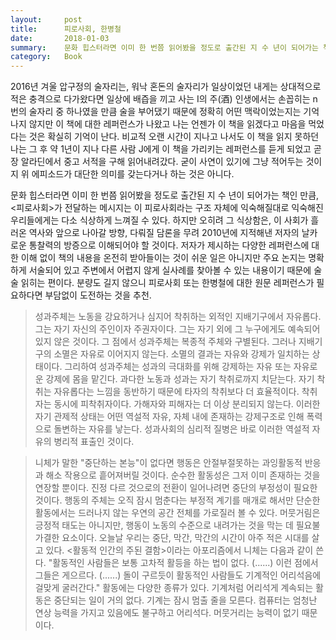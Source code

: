 ```yaml
---
layout:     post
title:      피로사회, 한병철
date:       2018-01-03
summary:    문화 힙스터라면 이미 한 번쯤 읽어봤을 정도로 출간된 지 수 년이 되어가는 책인 만큼, <피로사회>가 전달하는 메시지는 이 피로사회라는 구조 자체에 익숙해질대로 익숙해진 우리들에게는 다소 식상하게 느껴질 수 있다. 하지만 오히려 그 식상함은, 이 사회가 흘러온 역사와 앞으로 나아갈 방향, 다뤄질 담론을 무려 2010년에 지적해낸 저자의 날카로운 통찰력의 방증으로 이해되어야 할 것이다.
category:   Book
---
```


2016년 겨울 압구정의 술자리는, 워낙 혼돈의 술자리가 일상이었던 내게는 상대적으로 적은 충격으로 다가왔다면 일상에 배즙을 끼고 사는 I의 주(酒) 인생에서는 손꼽히는 n번의 술자리 중 하나였을 만큼 술을 부어댔기 때문에 정확히 어떤 맥락이었는지는 기억나지 않지만 이 책에 대한 레퍼런스가 나왔고 나는 언젠가 이 책을 읽겠다고 마음을 먹었다는 것은 확실히 기억이 난다.
비교적 오랜 시간이 지나고 나서도 이 책을 읽지 못하던 나는 그 후 약 1년이 지나 다른 사람 J에게 이 책을 가리키는 레퍼런스를 듣게 되었고 곧장 알라딘에서 중고 서적을 구해 읽어내려갔다.
굳이 사연이 있기에 그냥 적어두는 것이지 위 에피소드가 대단한 의미를 갖는다거나 하는 것은 아니다.

문화 힙스터라면 이미 한 번쯤 읽어봤을 정도로 출간된 지 수 년이 되어가는 책인 만큼, <피로사회>가 전달하는 메시지는 이 피로사회라는 구조 자체에 익숙해질대로 익숙해진 우리들에게는 다소 식상하게 느껴질 수 있다.
하지만 오히려 그 식상함은, 이 사회가 흘러온 역사와 앞으로 나아갈 방향, 다뤄질 담론을 무려 2010년에 지적해낸 저자의 날카로운 통찰력의 방증으로 이해되어야 할 것이다.
저자가 제시하는 다양한 레퍼런스에 대한 이해 없이 책의 내용을 온전히 받아들이는 것이 쉬운 일은 아니지만 주요 논지는 명확하게 서술되어 있고 주변에서 어렵지 않게 실사례를 찾아볼 수 있는 내용이기 때문에 술술 읽히는 편이다.
분량도 길지 않으니 피로사회 또는 한병철에 대한 원문 레퍼런스가 필요하다면 부담없이 도전하는 것을 추천.

> 성과주체는 노동을 강요하거나 심지어 착취하는 외적인 지배기구에서 자유롭다. 그는 자기 자신의 주인이자 주권자이다. 그는 자기 외에 그 누구에게도 예속되어 있지 않은 것이다. 그 점에서 성과주체는 복종적 주체와 구별된다. 그러나 지배기구의 소멸은 자유로 이어지지 않는다. 소멸의 결과는 자유와 강제가 일치하는 상태이다. 그리하여 성과주체는 성과의 극대화를 위해 강제하는 자유 또는 자유로운 강제에 몸을 맡긴다. 과다한 노동과 성과는 자기 착취로까지 치닫는다. 자기 착취는 자유롭다는 느낌을 동반하기 때문에 타자의 착취보다 더 효율적이다. 착취자는 동시에 피착취자이다. 가해자와 피해자는 더 이상 분리되지 않는다. 이러한 자기 관제적 상태는 어떤 역설적 자유, 자체 내에 존재하는 강제구조로 인해 폭력으로 돌변하는 자유를 낳는다. 성과사회의 심리적 질병은 바로 이러한 역설적 자유의 병리적 표출인 것이다.

> 니체가 말한 "중단하는 본능"이 없다면 행동은 안절부절못하는 과잉활동적 반응과 해소 작용으로 흩어져버릴 것이다. 순수한 활동성은 그저 이미 존재하는 것을 연장할 뿐이다. 진정 다르 것으로의 전환이 일어나려면 중단의 부정성이 필요한 것이다. 행동의 주체는 오직 잠시 멈춘다는 부정적 계기를 매개로 해서만 단순한 활동에서는 드러나지 않는 우연의 공간 전체를 가로질러 볼 수 있다. 머뭇거림은 긍정적 태도는 아니지만, 행동이 노동의 수준으로 내려가는 것을 막는 데 필요불가결한 요소이다. 오늘날 우리는 중단, 막간, 막간의 시간이 아주 적은 시대를 살고 있다. <활동적 인간의 주된 결함>이라는 아포리즘에서 니체는 다음과 같이 쓴다. "활동적인 사람들은 보통 고차적 활등을 하는 법이 없다. (......) 이런 점에서 그들은 게으르다. (......) 돌이 구르듯이 활동적인 사람들도 기계적인 어리석음에 걸맞게 굴러간다." 활동에는 다양한 종류가 있다. 기계처럼 어리석게 계속되는 활동은 중단되는 일이 거의 없다. 기계는 잠시 멈출 줄을 모른다. 컴퓨터는 엄청난 연상 능력을 가지고 있음에도 불구하고 어리석다. 머뭇거리는 능력이 없기 때문이다.
